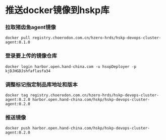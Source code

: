 # 推送docker镜像到hskp库

### 拉取猪齿鱼agent镜像
```
docker pull registry.choerodon.com.cn/hzero-hrds/hskp-devops-cluster-agent:0.1.0
```
### 登录要上传的镜像仓库
```
docker login harbor.open.hand-china.com -u hsopDeployer -p kjDJHGDJshfaflasfa34
```
### 调整标记指定制品库地址和版本
```
docker tag registry.choerodon.com.cn/hzero-hrds/hskp-devops-cluster-agent:0.2.0 harbor.open.hand-china.com/hskp/hskp-devops-cluster-agent:0.2.0
```
### 推送镜像
```
docker push harbor.open.hand-china.com/hskp/hskp-devops-cluster-agent:0.2.0
```


